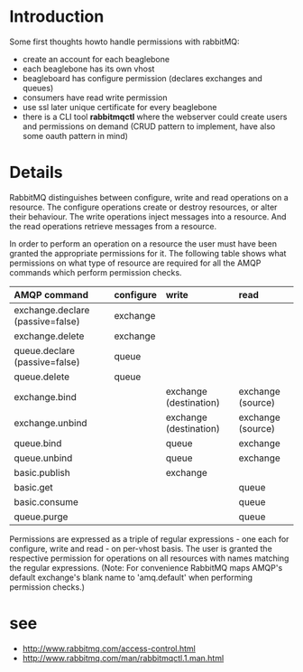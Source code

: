 # Introduction #

Some first thoughts howto handle permissions with rabbitMQ:
  * create an account for each beaglebone
  * each beaglebone has its own vhost
  * beagleboard has configure permission (declares exchanges and queues)
  * consumers have read write permission
  * use ssl later unique certificate for every beaglebone
  * there is a CLI tool **rabbitmqctl** where the webserver could create users and permissions on demand (CRUD pattern to implement, have also some oauth pattern in mind)

# Details #

RabbitMQ distinguishes between configure, write and read operations on a resource. The configure operations create or destroy resources, or alter their behaviour. The write operations inject messages into a resource. And the read operations retrieve messages from a resource.

In order to perform an operation on a resource the user must have been granted the appropriate permissions for it. The following table shows what permissions on what type of resource are required for all the AMQP commands which perform permission checks.

| AMQP command | configure | write | read |
|:-------------|:----------|:------|:-----|
| exchange.declare (passive=false) | exchange  |       |      |
| exchange.delete | exchange  |       |      |
| queue.declare (passive=false) | queue     |       |      |
| queue.delete | queue     |       |      |
| exchange.bind |           | exchange (destination) | exchange (source) |
| exchange.unbind |           | exchange (destination) | exchange (source) |
| queue.bind   |           | queue | exchange |
| queue.unbind |           | queue | exchange |
| basic.publish |           | exchange |      |
| basic.get    |           |       | queue |
| basic.consume |           |       | queue |
| queue.purge  |           |       | queue |

Permissions are expressed as a triple of regular expressions - one each for configure, write and read - on per-vhost basis. The user is granted the respective permission for operations on all resources with names matching the regular expressions. (Note: For convenience RabbitMQ maps AMQP's default exchange's blank name to 'amq.default' when performing permission checks.)


# see #
  * http://www.rabbitmq.com/access-control.html
  * http://www.rabbitmq.com/man/rabbitmqctl.1.man.html